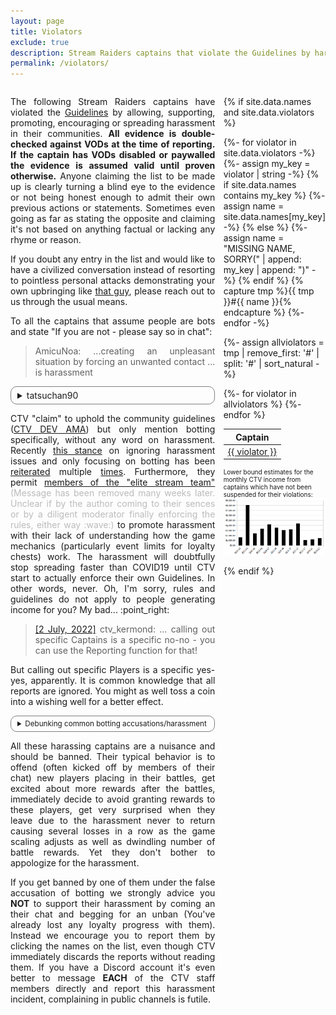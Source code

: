 ```yaml
---
layout: page
title: Violators
exclude: true
description: Stream Raiders captains that violate the Guidelines by harassing the players
permalink: /violators/
---
```

<style>
  details {
    border: solid 1px gray;
    padding-left: 10px;
    border-radius: 10px;
    padding-right: 10px;
    padding-top: 5px;
    padding-bottom: 5px;
    user-select: none;
    text-align: initial;
  }
  .dataTables_wrapper .dataTables_paginate .paginate_button
  {
    min-width: 0.2em !important;
    padding:.1em .1em !important;
  }
</style>

<div style="display:flex">
<div style="flex:1; margin-right:10pt; text-align:justify">

<p>The following Stream Raiders captains have violated the <a href="https://captain.tv/guidelines" target="_blank" rel="noopener noreferrer">Guidelines</a> by allowing, supporting, promoting, encouraging or spreading harassment in their communities. <b>All evidence is double-checked against VODs at the time of reporting. If the captain has VODs disabled or paywalled the evidence is assumed valid until proven otherwise.</b> Anyone claiming the list to be made up is clearly turning a blind eye to the evidence or not being honest enough to admit their own previous actions or statements. Sometimes even going as far as stating the opposite and claiming it's not based on anything factual or lacking any rhyme or reason.</p>
<p>If you doubt any entry in the list and would like to have a civilized conversation instead of resorting to pointless personal attacks demonstrating your own upbringing like <a href="https://discord.com/channels/500415557800296449/986322657672843274/1061090143144005663" target="_blank" rel="noopener noreferrer">that guy</a>, please reach out to us through the usual means.<!-- , we'll provide the date(s) of infractions on request, limited to violations over 2 events ago and only <b>1</b> clue per event (so choose wisely). Such limits are in place to protect the privacy and avoid cyberbullying of players who were offended and reported the violation.--></p>
To all the captains that assume people are bots and state "If you are not - please say so in chat":
<blockquote>AmicuNoa: ...creating an unpleasant situation by forcing an unwanted contact ... is harassment</blockquote>

<details>
	<summary>tatsuchan90</summary>
	<p>According to L0ne_Hermit in Teddiosg's channel on 03/02/2023:</p>
	<blockquote>you probably can DM tatsuchan for the excel list LUL. ya tatsu always ask CTV to intoduce importing excel method to mass ban botters... i think she has an excel for it ready</blockquote>
	<p>But, <a href="https://discord.com/channels/500415557800296449/517216400197025793/1065035376277868675" target="_blank" rel="noopener noreferrer">according to CTV</a> (<a href="https://discord.com/channels/500415557800296449/517216400197025793/1074116879158878238" target="_blank" rel="noopener noreferrer">this message is even pinned now</a>):</p>
	<blockquote>Starting 17/01/2023, any accounts that are flagged in our internal systems as botting, cheating, automating, or exploiting any CTV games will be issued a permanent ban from that game in which the violation occurred.</blockquote>
	<p>So who is the liar here? L0ne_Hermit stating that tatsuchan90 has a list of botters? tatsuchan90 providing a list of players which she calls "botters" (aka harassment)? or CTV claiming to have banned all bot accounts on 17/01/2023? There statements don't add up. P.S. Good luck picking the last option :smirk:</p>
	<p style="margin-bottom:0px">Apply same reasoning to a similar case with <a href="https://github.com/gamecowtv/Stream-Raiders-Botters" target="_blank" rel="noopener noreferrer">GameCowTV</a></p>
</details>

<p>CTV "claim" to uphold the community guidelines (<a href="https://www.twitch.tv/videos/1666884105" target="_blank" rel="noopener noreferrer">CTV DEV AMA</a>) but only mention botting specifically, without any word on harassment. Recently <a href="https://twitter.com/StreamRaiders/status/1615492162119933957" target="_blank" rel="noopener noreferrer">this stance</a> on ignoring harassment issues and only focusing on botting has been <a href="https://discord.com/channels/500415557800296449/517216400197025793/1065035376277868675" target="_blank" rel="noopener noreferrer">reiterated</a> multiple <a href="https://discord.com/channels/500415557800296449/517940809950035968/1079812911821750314" target="_blank" rel="noopener noreferrer">times</a>. Furthermore, they permit <a href="https://discord.com/channels/500415557800296449/500415558257344514/1057722799642390649" target="_blank" rel="noopener noreferrer">members of the "elite stream team"</a> <span style="color: #bbb">(Message has been removed many weeks later. Unclear if by the author coming to their sences or by a diligent moderator finally enforcing the rules, either way :wave:)</span> to promote harassment with their lack of understanding how the game mechanics (particularly event limits for loyalty chests) work. The harassment will doubtfully stop spreading faster than COVID19 until CTV start to actually enforce their own Guidelines. In other words, never. Oh, I'm sorry, rules and guidelines do not apply to people generating income for you? My bad... :point_right:</p>

<!-- <p><strong>P.S.</strong> If you got banned by one of these captains while they were in your favorites and now you have a blank favorite taking up space on your captain selection screen - get in touch, we can help you remove them without waiting an eternity for a reply from support and without using any 3rd party applications.</p> -->

<!-- <p style="font-size:larger"><b>Thanks to all players who report harassment incidents (including factual evidence) to us directly, helping keeping this list up-to-date!</b></p> -->

<blockquote><p><a href="https://discord.com/channels/500415557800296449/500415558257344514/992978656152535090" target="_blank" rel="noopener noreferrer">[2 July, 2022]</a> ctv_kermond: ... calling out specific Captains is a specific no-no - you can use the Reporting function for that!</p></blockquote>

<p>But calling out specific Players is a specific yes-yes, apparently. It is common knowledge that all reports are ignored. You might as well toss a coin into a wishing well for a better effect.</p>

<details>
	<summary style="font-size:smaller">Debunking common botting accusations/harassment</summary>
	<details>
		<summary style="font-size:smaller">If I can't pronounce your twitch name - you are a bot</summary>
		<p style="font-size:smaller">Because no other languages besides yours exist in the world...</p>
	</details>
	<details>
		<summary style="font-size:smaller">You are clearly a bot because your name looks like gibberish to me</summary>
		<p style="font-size:smaller">Because no other languages besides yours exist in the world...</p>
	</details>
	<details>
		<summary style="font-size:smaller">You are clearly a bot because you didn't follow the custom instructions I wrote on the battlefield in my language</summary>
		<p style="font-size:smaller">Because no other languages besides yours exist in the world...</p>
	</details>
	<details>
		<summary style="font-size:smaller">You are clearly a bot because your name is really sussy</summary>
		<p style="font-size:smaller">What are you, 12? Get outta here!</p>
	</details>
	<details>
		<summary style="font-size:smaller">You are clearly a bot if you are not a viewer/follower of my channel</summary>
		<p style="font-size:smaller">In XombieMagic's channel on 15/12/2022:</p><blockquote>neahchanart: U can check if the ppl in Streamraiders are in your stream rn. If the majority is not: then they are bots.</blockquote>
		<p style="font-size:smaller">Surprisingly the game does not require chat participation or even having twitch open to play the game, completelly self-contained.</p>
	</details>
	<details>
		<summary style="font-size:smaller">You are clearly a bot because I don't know you</summary>
		<p style="font-size:smaller">How many people of the Earth's population you don't know? They are also all bots so start banning!</p>
	</details>
	<details>
		<summary style="font-size:smaller">You are clearly a bot if your twitch name is very short (7 or fewer letters)</summary>
		<p style="font-size:smaller">There are over 10,000 known captains with such twitch names, e.g., xCarbin, Proficy, SoDLire, Tewky, Hukizan, EggsFry, Ishika, zSirenz, Idunnnn, Yalldin,...</p>
		<p style="font-size:smaller">Be sure to call each of them a bot and ban them too!</p>
	</details>
	<details>
		<summary style="font-size:smaller">You are clearly a bot if your twitch name is very short (7 or fewer letters) and all lowercase</summary>
		<p style="font-size:smaller">There are over 2,000 known captains with such twitch names, e.g., alwuh, selena, izrory, sabwina, mjlln, gastone, raveir, wzuia, hdamc, wersins,...</p>
		<p style="font-size:smaller">Be sure to call each of them a bot and ban them too!</p>
	</details>
	<details>
		<summary style="font-size:smaller">You are clearly a bot if your twitch name is very short (7 or fewer letters) with some numbers on the end</summary>
		<p style="font-size:smaller">There are over 3,000 known captains with such twitch names, e.g., Frukito123, Seacaos15, Clemen69, Ovie105, xmix26, JakeFox451, Bareth87, Ramez05, SovaNot1, Momi995,...</p>
		<p style="font-size:smaller">Be sure to call each of them a bot and ban them too!</p>
	</details>
	<details>
		<summary style="font-size:smaller">You are clearly a bot if you manage to place 6 units in a battle</summary>
		<p style="font-size:smaller">The game makes it rather difficult to forget to place a unit every 5 minutes with loud notification sounds "Unit ready to place".</p>
	</details>
	<details>
		<summary style="font-size:smaller">You are clearly a bot because you are maxing your account to sell it later</summary>
		<p style="font-size:smaller">Are players not maxing their accounts naturally?</p>
		<p style="font-size:smaller">Yet no proof of selling has been provided, just hearsay. Talk about bio-engineered military mosquitos speading deseases next, okay?</p>
	</details>
	<details>
		<summary style="font-size:smaller">If you don't place in loyalty chest battles - you are a bot</summary>
		<p style="font-size:smaller">Clearly lacking the understanding of what "loyalty" is, how the loyalty system works and the loyalty chest limits per event (i.e., suffering from the <a href="https://en.wikipedia.org/wiki/Dunning-Kruger_effect" target="_blank" rel="noopener noreferrer">Dunning–Kruger effect</a>).</p>
	</details>
	<details>
		<summary style="font-size:smaller">You are clearly a bot because there is a bot program on the internet</summary>
		<p style="font-size:smaller">This logic applies to all players, so ban everyone. Even players who are chatting in your channel could be using that program.</p>
	</details>
	<details>
		<summary style="font-size:smaller">You are a bot because I guess you are (probably) a bot</summary>
		<p style="font-size:smaller">You are a violator because I guess you are (probably) a violator. Fair? Fair.</p>
	</details>
	<details>
		<summary style="font-size:smaller">You are a bot because you don't have a profile picture/filled out profile page</summary>
		<p style="font-size:smaller">Why would people who don't intend to be streaming spend any effort on such things?</p>
	</details>
	<details>
		<summary style="font-size:smaller">You are a bot because you didn't cash in units for souls as soon as they hit lvl 30</summary>
		<p style="font-size:smaller">iPCM in SwayJEDI's channel:</p><blockquote>It's easy to tell bots from Humans, because the Bots don't cash in unit souls when they hit Lv30. Because trust me, no human would ever *not* cash in a Vampire or Saint soul. Saint Soul gives a unit a Personal 75% Ranged Damage Resist.</blockquote>
		<p style="font-size:smaller">1. Vampire and Saint souls don't exist in the game yet.</p>
		<p style="font-size:smaller">2. You have a limited number of Soulvessels.</p>
		<p style="font-size:smaller">3. You can have 99 duplicates of each unit type.</p>
		<p style="font-size:smaller">tl;dr: Accusations with complete lack of game knowledge, aka harassment.</p>
	</details>
</details>

<p>All these harassing captains are a nuisance and should be banned. Their typical behavior is to offend (often kicked off by members of their chat) new players placing in their battles, get excited about more rewards after the battles, immediately decide to avoid granting rewards to these players, get very surprised when they leave due to the harassment never to return causing several losses in a row as the game scaling adjusts as well as dwindling number of battle rewards. Yet they don't bother to appologize for the harassment.</p>

<!--<p>While CTV still refuses to enforce the Guidelines regarding harassment, several violators have finally received some well-deserved payback: <a href="https://discord.com/channels/500415557800296449/500415558257344514/1073255935377690685" target="_blank" rel="noopener noreferrer">tatsuchan90</a>, <a href="https://discord.com/channels/500415557800296449/500415558257344514/1073256137425694790" target="_blank" rel="noopener noreferrer">Shellsmiley</a>, <a href="https://discord.com/channels/500415557800296449/500415558257344514/1073257527933939763" target="_blank" rel="noopener noreferrer">Commander_RC</a>, <a href="https://discord.com/channels/500415557800296449/500415558257344514/1073263733436063794" target="_blank" rel="noopener noreferrer">RealAlize</a>.</p>-->

<p>If you get banned by one of them under the false accusation of botting we strongly advice you <b>NOT</b> to support their harassment by coming an their chat and begging for an unban (You've already lost any loyalty progress with them). Instead we encourage you to report them by clicking the names on the list, even though CTV immediately discards the reports without reading them. If you have a Discord account it's even better to message <b>EACH</b> of the CTV staff members directly and report this harassment incident, complaining in public channels is futile.</p>

</div>
<div style="flex:0 25%">

{% if site.data.names and site.data.violators %}

{%- for violator in site.data.violators -%}
  {%- assign my_key = violator | string -%}
  {% if site.data.names contains my_key %}
    {%- assign name = site.data.names[my_key] -%}
  {% else %}
    {%- assign name = "MISSING NAME, SORRY(" | append: my_key | append: ")" -%}
  {% endif %}
  {% capture tmp %}{{ tmp }}#{{ name }}{% endcapture %}
{%- endfor -%}

{%- assign allviolators = tmp | remove_first: '#' | split: '#' | sort_natural -%}

<table id="violators-table">
  <thead>
    <tr>
      <th>Captain</th>
    </tr>
  </thead>
{%- for violator in allviolators %}
  <tr><td><a href="https://docs.google.com/forms/d/e/1FAIpQLScMww5NMZzZLDgQnmrCSlQ-yL_l6qTrBEDxwwOds47_h10-hQ/viewform?entry.493095195=Harassment&entry.1613546988={{ violator }}&entry.1606568074=-" target="_blank" rel="noopener noreferrer">{{ violator }}</a></td></tr>
{%- endfor %}
</table>

<p style="font-size:x-small; margin-top:5pt">Lower bound estimates for the monthly CTV income from captains which have not been suspended for their violations:<img src="/assets/images/LowerBound.png" alt="Lower bound estimates"></p>

<script type="text/javascript" src="https://code.jquery.com/jquery-3.6.0.min.js"></script>
<script type="text/javascript" src="https://cdn.datatables.net/1.11.5/js/jquery.dataTables.min.js"></script>
<script type="text/javascript">
$(document).ready( function () {
  $('#violators-table').DataTable({
    "paging": false,
    "info": false,
    "ordering": false,
    "scrollY": 400,
    "scrollCollapse": true
  });
} );
</script>

{% endif %}

</div>

